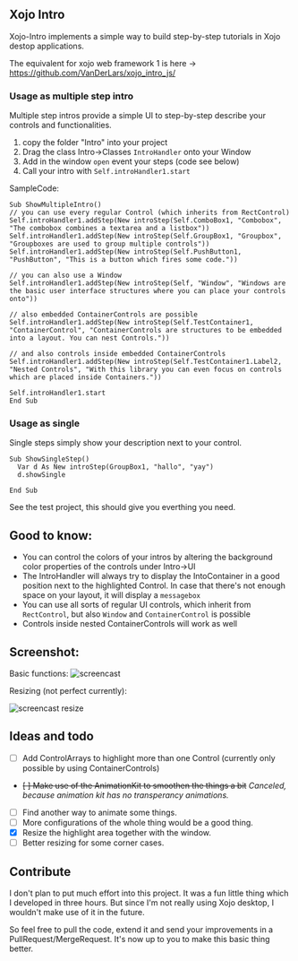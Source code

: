 ## Xojo Intro

Xojo-Intro implements a simple way to build step-by-step tutorials in Xojo destop applications.

The equivalent for xojo web framework 1 is here -> https://github.com/VanDerLars/xojo_intro_js/

### Usage as multiple step intro

Multiple step intros provide a simple UI to step-by-step describe your controls and functionalities.

1. copy the folder "Intro" into your project
2. Drag the class Intro->Classes `IntroHandler` onto your Window
3. Add in the window `open` event your steps (code see below)
4. Call your intro with `Self.introHandler1.start`

SampleCode:
``` Xojo
Sub ShowMultipleIntro()
// you can use every regular Control (which inherits from RectControl)
Self.introHandler1.addStep(New introStep(Self.ComboBox1, "Combobox", "The combobox combines a textarea and a listbox"))
Self.introHandler1.addStep(New introStep(Self.GroupBox1, "Groupbox", "Groupboxes are used to group multiple controls"))
Self.introHandler1.addStep(New introStep(Self.PushButton1, "PushButton", "This is a button which fires some code."))

// you can also use a Window
Self.introHandler1.addStep(New introStep(Self, "Window", "Windows are the basic user interface structures where you can place your controls onto"))

// also embedded ContainerControls are possible
Self.introHandler1.addStep(New introStep(Self.TestContainer1, "ContainerControl", "ContainerControls are structures to be embedded into a layout. You can nest Controls."))

// and also controls inside embedded ContainerControls
Self.introHandler1.addStep(New introStep(Self.TestContainer1.Label2, "Nested Controls", "With this library you can even focus on controls which are placed inside Containers."))

Self.introHandler1.start
End Sub
```

### Usage as single

Single steps simply show your description next to your control.

``` Xojo
Sub ShowSingleStep()
  Var d As New introStep(GroupBox1, "hallo", "yay")
  d.showSingle
  
End Sub
```

See the test project, this should give you everthing you need.


## Good to know:

- You can control the colors of your intros by altering the background color properties of the controls under Intro->UI
- The IntroHandler will always try to display the IntoContainer in a good position next to the highlighted Control. In case that there's not enough space on your layout, it will display a `messagebox`
- You can use all sorts of regular UI controls, which inherit from `RectControl`, but also `Window` and `ContainerControl` is possible
- Controls inside nested ContainerControls will work as well

## Screenshot:
Basic functions:
![screencast](https://github.com/VanDerLars/xojo-intro/blob/main/screencast.gif)

Resizing (not perfect currently):

![screencast resize](https://github.com/VanDerLars/xojo-intro/blob/main/screencast_resize.gif)

## Ideas and todo

- [ ] Add ControlArrays to highlight more than one Control (currently only possible by using ContainerControls)
- ~~[ ] Make use of the AnimationKit to smoothen the things a bit~~ _Canceled, because animation kit has no transperancy animations._
- [ ] Find another way to animate some things.
- [ ] More configurations of the whole thing would be a good thing.
- [X] Resize the highlight area together with the window.
- [ ] Better resizing for some corner cases.

## Contribute

I don't plan to put much effort into this project. It was a fun little thing which I developed in three hours. But since I'm not really using Xojo desktop, I wouldn't make use of it in the future.

So feel free to pull the code, extend it and send your improvements in a PullRequest/MergeRequest. It's now up to you to make this basic thing better.

